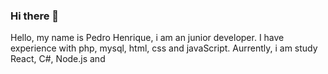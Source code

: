### Hi there 👋

<p align="left">
  Hello, my name is Pedro Henrique, i am an junior developer. I have experience with php, mysql, html, css and javaScript. Aurrently, i am study React, C#, Node.js and 
</p>
<!-- 

Here are some ideas to get you started:

- 🔭 I’m currently working on ...
- 🌱 I’m currently learning ...
- 👯 I’m looking to collaborate on ...
- 🤔 I’m looking for help with ...
- 💬 Ask me about ...
- 📫 How to reach me: ...
- 😄 Pronouns: ...
- ⚡ Fun fact: ...
-->
